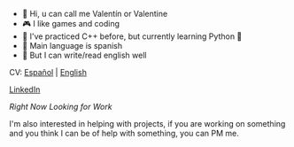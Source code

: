 - 👋 Hi, u can call me Valentín or Valentine
- 🎮 I like games and coding
- 🌱 I've practiced C++ before, but currently learning Python 🐍
- 💬 Main language is spanish
- 📃 But I can write/read english well

CV: [Español](https://drive.google.com/file/d/1Fu1xF_cD91jCwQR8hX77DTnINzC6IMhF/view?usp=drive_link "Español") | [English](https://drive.google.com/file/d/1xadFV904R3X7uNge3gKw5caU6wYEIf1p/view?usp=drive_link)

[LinkedIn](https://www.linkedin.com/in/luis-chópite-105533183/)

*Right Now Looking for Work*

I'm also interested in helping with projects, if you are working on something and you think I can be of help with something, you can PM me.

<!---
ZeloZalis/ZeloZalis is a ✨ special ✨ repository because its `README.md` (this file) appears on your GitHub profile.
You can click the Preview link to take a look at your changes.
--->

